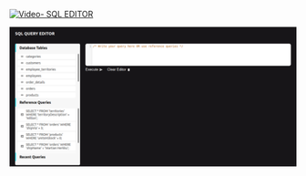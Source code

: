 [![Video- SQL EDITOR](https://img.youtube.com/vi/R3dY6hLV1BY/0.jpg)](https://www.youtube.com/watch?v=R3dY6hLV1BY)


[![Watch the video](01.png)](https://youtu.be/f95rGD9trL0)
